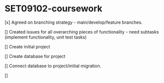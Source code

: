 # SET09102-coursework

[x] Agreed on branching strategy - main/develop/feature branches.

[] Created issues for all overarching pieces of functionality - need subtasks (implement functionality, unit test tasks)

[] Create initial project 

[] Create database for project 

[] Connect database to project/initial migration.

[] 
